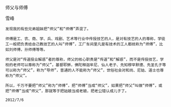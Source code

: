 师父与师傅

雪峰


    发现我的有些兄弟姐妹把“师父”和“师傅”弄混了。

    师傅是工、农、商、学、兵、戏剧、艺术等行业中传授技艺的人，是对有技艺的人的尊称，学徒工一般把负责给自己教技艺的人叫“师傅”，工厂车间里凡是有技术的工人都统称为“师傅”，比如刘师傅，孙师傅等等。

    师父是对“传道授业解惑”者的尊称，师父的核心职责是“传道”和“解惑”，而不是传授技艺，学校的老师可以尊称为“师父”，基督耶稣，佛陀释迦牟尼、仙人老子、先知穆罕默德、先圣孔子等可以称为“师父”，称为“导师”，普通的人不能称为“师父”，世俗社会对和尚、尼姑、道士也尊称为“师父”。

    所以，千万不要把“师父”称为“师傅”，把“师傅”当成“师父”，如果把“师父”叫做“师傅”，或把“师傅”当成“师父”，那就等于把姑娘当成老娘，把老公错认成儿子了。

    2012/7/6



